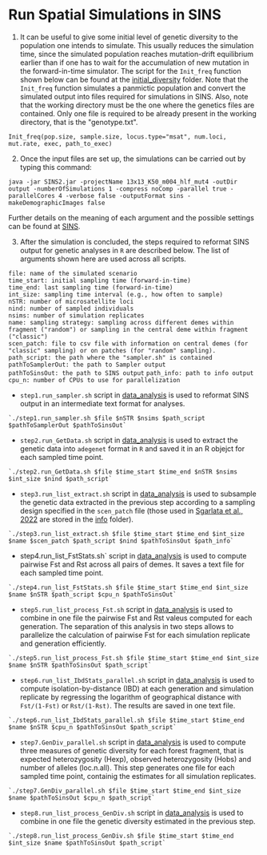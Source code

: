 # Run Spatial Simulations in SINS

1) It can be useful to give some initial level of genetic diversity to the population one intends to simulate. This usually reduces the simulation time, since the simulated population reaches mutation-drift equilibrium earlier than if one has to wait for the accumulation of new mutation in the forward-in-time simulator. The script for the `Init_freq` function shown below can be found at the [initial_diversity](initial_diversity) folder. Note that the `Init_freq` function simulates a panmictic population and convert the simulated output into files required for simulations in SINS. Also, note that the working directory must be the one where the genetics files are contained. Only one file is required to be already present in the working directory, that is the "genotype.txt".

`Init_freq(pop.size, sample.size, locus.type="msat", num.loci, mut.rate, exec, path_to_exec)`

2) Once the input files are set up, the simulations can be carried out by typing this command:

`java -jar SINS2.jar -projectName 13x13_K50_m004_hlf_mut4 -outDir output -numberOfSimulations 1 -compress noComp -parallel true -parallelCores 4 -verbose false -outputFormat sins -makeDemographicImages false`

Further details on the meaning of each argument and the possible settings can be found at [SINS](https://github.com/PopConGen/SINS).

3) After the simulation is concluded, the steps required to reformat SINS output for genetic analyses in `R` are described below. The list of arguments shown here are used across all scripts.

`file: name of the simulated scenario`  
`time_start: initial sampling time (forward-in-time)`  
`time_end: last sampling time (forward-in-time)`  
`int_size: sampling time interval (e.g., how often to sample)`  
`nSTR: number of microsatellite loci`  
`nind: number of sampled individuals`  
`nsims: number of simulation replicates`  
`name: sampling strategy: sampling across different demes within fragment ("random") or sampling in the central deme within fragment ("classic")`  
`scen_patch: file to csv file with information on central demes (for "classic" sampling) or on patches (for "random" sampling).`  
`path_script: the path where the "sampler.sh" is contained`  
`pathToSamplerOut: the path to Sampler output`  
`pathToSinsOut: the path to SINS output` 
`path_info: path to info output`  
`cpu_n: number of CPUs to use for parallelization`  

   - `step1.run_sampler.sh` script in [data_analysis](data_analysis) is used to reformat SINS output in an intermediate text format for analyses.
     
    `./step1.run_sampler.sh $file $nSTR $nsims $path_script $pathToSamplerOut $pathToSinsOut`

   - `step2.run_GetData.sh` script in [data_analysis](data_analysis) is used to extract the genetic data into `adegenet` format in `R` and saved it in an R objejct for each sampled time point.

    `./step2.run_GetData.sh $file $time_start $time_end $nSTR $nsims $int_size $nind $path_script`

   - `step3.run_list_extract.sh` script in [data_analysis](data_analysis) is used to subsample the genetic data extracted in the previous step according to a sampling design specified in the `scen_patch` file (those used in [Sgarlata et al., 2022](https://www.biorxiv.org/content/10.1101/2022.10.26.513874v1) are stored in the [info](../info) folder).

    `./step3.run_list_extract.sh $file $time_start $time_end $int_size $name $scen_patch $path_script $nind $pathToSinsOut $path_info`

   - step4.run_list_FstStats.sh` script in [data_analysis](data_analysis) is used to compute pairwise Fst and Rst across all pairs of demes. It saves a text file for each sampled time point.

    `./step4.run_list_FstStats.sh $file $time_start $time_end $int_size $name $nSTR $path_script $cpu_n $pathToSinsOut`

   - `step5.run_list_process_Fst.sh` script in [data_analysis](data_analysis) is used to combine in one file the pairwise Fst and Rst valeus computed for each generation. The separation of this analysis in two steps allows to parallelize the calculation of pairwise Fst for each simulation replicate and generation efficiently.

    `./step5.run_list_process_Fst.sh $file $time_start $time_end $int_size $name $nSTR $pathToSinsOut $path_script`

   - `step6.run_list_IbdStats_parallel.sh` script in [data_analysis](data_analysis) is used to compute isolation-by-distance (IBD) at each generation and simulation replicate by regressing the logarithm of geographical distance with `Fst/(1-Fst)` or `Rst/(1-Rst)`. The results are saved in one text file.

    `./step6.run_list_IbdStats_parallel.sh $file $time_start $time_end $name $nSTR $cpu_n $pathToSinsOut $path_script`

   - `step7.GenDiv_parallel.sh` script in [data_analysis](data_analysis) is used to compute three measures of genetic diversity for each forest fragment, that is expected heterozygosity (Hexp), observed heterozygosity (Hobs) and number of alleles (loc.n.all). This step generates one file for each sampled time point, containig the estimates for all simulation replicates.

    `./step7.GenDiv_parallel.sh $file $time_start $time_end $int_size $name $pathToSinsOut $cpu_n $path_script`

   - `step8.run_list_process_GenDiv.sh` script in [data_analysis](data_analysis) is used to combine in one file the genetic diversity estimated in the previous step.
 
    `./step8.run_list_process_GenDiv.sh $file $time_start $time_end $int_size $name $pathToSinsOut $path_script`

